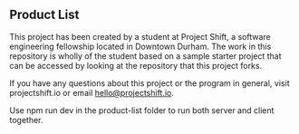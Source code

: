 ## Product List

This project has been created by a student at Project Shift, a software engineering fellowship located in Downtown Durham.  The work in this repository is wholly of the student based on a sample starter project that can be accessed by looking at the repository that this project forks.

If you have any questions about this project or the program in general, visit projectshift.io or email hello@projectshift.io.

Use npm run dev in the product-list folder to run both server and client together.